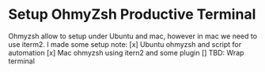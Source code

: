# Setup OhmyZsh Productive Terminal 
Ohmyzsh allow to setup under Ubuntu and mac, however in mac we need to use iterm2. I made some setup note: 
[x] Ubuntu ohmyzsh and script for automation
[x] Mac ohmyzsh using itern2 and some plugin
[] TBD: Wrap terminal
